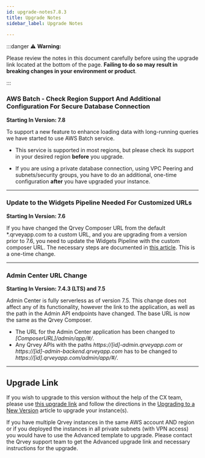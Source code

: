 ```yaml
---
id: upgrade-notes7.8.3
title: Upgrade Notes
sidebar_label: Upgrade Notes
 
---
```

<div>

:::danger :warning: **Warning:**

Please review the notes in this document carefully before using the upgrade link located at the bottom of the page. **Failing to do so may result in breaking changes in your environment or product**. 

:::

### AWS Batch - Check Region Support And Additional Configuration For Secure Database Connection
**Starting In Version: 7.8**

To support a new feature to enhance loading data with long-running queries we have started to use AWS Batch service. 

* This service is supported in most regions, but please check its support in your desired region **before** you upgrade.

* If you are using a private database connection, using VPC Peering and subnets/security groups, you have to do an additional, one-time configuration **after** you have upgraded your instance. 
__________________________

### Update to the Widgets Pipeline Needed For Customized URLs
**Starting In Version: 7.6**

If you have changed the Qrvey Composer URL from the default *.qrveyapp.com to a custom URL, and you are upgrading from a version prior to 7.6, you need to update the Widgets Pipeline with the custom composer URL. The necessary steps are documented in [this article](../get-started/customizing-qrvey-deployment.md). This is a one-time change.
__________________________

### Admin Center URL Change
**Starting In Version: 7.4.3 (LTS) and 7.5**

Admin Center is fully serverless as of version 7.5. This change does not affect any of its functionality, however the link to the application, as well as the path in the Admin API endpoints have changed. The base URL is now the same as the Qrvey Composer. 

* The URL for the Admin Center application has been changed to  *[ComposerURL]/admin/app/#/*.
* Any Qrvey APIs with the paths *https://[id]-admin.qrveyapp.com* or *https://[id]-admin-backend.qrveyapp.com* has to be changed to *https://[id].qrveyapp.com/admin/app/#/*.
__________________________

## Upgrade Link
If you wish to upgrade to this version without the help of the CX team, please use <a href="https://qrvey-autodeployapp.s3.amazonaws.com/deploy/autodeployappCloudformation-enterprise-7.8.3-duhvv.json" target="_blank">this upgrade link</a> and follow the directions in the [Upgrading to a New Version](../get-started/upgrading-versions.md) article to upgrade your instance(s).
 
If you have multiple Qrvey instances in the same AWS account AND region or if you deployed the instances in all private subnets (with VPN access) you would have to use the Advanced template to upgrade. Please contact the Qrvey support team to get the Advanced upgrade link and necessary instructions for the upgrade.

</div>